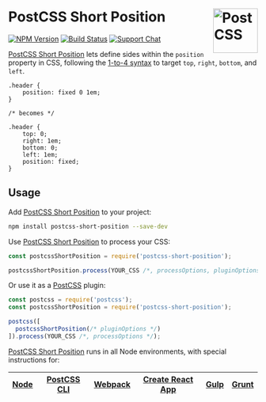 # PostCSS Short Position [<img src="https://postcss.github.io/postcss/logo.svg" alt="PostCSS" width="90" height="90" align="right">][postcss]

[![NPM Version][npm-img]][npm-url]
[![Build Status][cli-img]][cli-url]
[![Support Chat][git-img]][git-url]

[PostCSS Short Position] lets define sides within the `position` property in
CSS, following the [1-to-4 syntax] to target `top`, `right`, `bottom`, and
`left`.

```pcss
.header {
    position: fixed 0 1em;
}

/* becomes */

.header {
    top: 0;
    right: 1em;
    bottom: 0;
    left: 1em;
    position: fixed;
}
```

## Usage

Add [PostCSS Short Position] to your project:

```bash
npm install postcss-short-position --save-dev
```

Use [PostCSS Short Position] to process your CSS:

```js
const postcssShortPosition = require('postcss-short-position');

postcssShortPosition.process(YOUR_CSS /*, processOptions, pluginOptions */);
```

Or use it as a [PostCSS] plugin:

```js
const postcss = require('postcss');
const postcssShortPosition = require('postcss-short-position');

postcss([
  postcssShortPosition(/* pluginOptions */)
]).process(YOUR_CSS /*, processOptions */);
```

[PostCSS Short Position] runs in all Node environments, with special instructions for:

| [Node](INSTALL.md#node) | [PostCSS CLI](INSTALL.md#postcss-cli) | [Webpack](INSTALL.md#webpack) | [Create React App](INSTALL.md#create-react-app) | [Gulp](INSTALL.md#gulp) | [Grunt](INSTALL.md#grunt) |
| --- | --- | --- | --- | --- | --- |

[cli-img]: https://img.shields.io/travis/jonathantneal/postcss-short-position.svg
[cli-url]: https://travis-ci.org/jonathantneal/postcss-short-position
[git-img]: https://img.shields.io/badge/support-chat-blue.svg
[git-url]: https://gitter.im/postcss/postcss
[npm-img]: https://img.shields.io/npm/v/postcss-short-position.svg
[npm-url]: https://www.npmjs.com/package/postcss-short-position

[1-to-4 syntax]: https://developer.mozilla.org/en-US/docs/Web/CSS/Shorthand_properties#Tricky_edge_cases
[PostCSS]: https://github.com/postcss/postcss
[PostCSS Short Position]: https://github.com/jonathantneal/postcss-short-position
